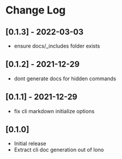 # Change Log

## [0.1.3] - 2022-03-03
- ensure docs/_includes folder exists

## [0.1.2] - 2021-12-29
- dont generate docs for hidden commands

## [0.1.1] - 2021-12-29
- fix cli markdown initialize options

## [0.1.0]
- Initial release
- Extract cli doc generation out of lono
